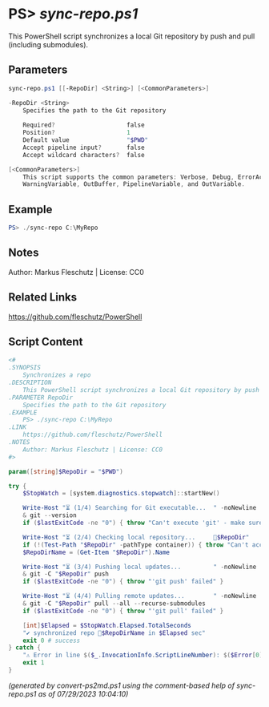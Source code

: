 PS> *sync-repo.ps1*
====================

This PowerShell script synchronizes a local Git repository by push and pull (including submodules).

Parameters
----------
```powershell
sync-repo.ps1 [[-RepoDir] <String>] [<CommonParameters>]

-RepoDir <String>
    Specifies the path to the Git repository
    
    Required?                    false
    Position?                    1
    Default value                "$PWD"
    Accept pipeline input?       false
    Accept wildcard characters?  false

[<CommonParameters>]
    This script supports the common parameters: Verbose, Debug, ErrorAction, ErrorVariable, WarningAction, 
    WarningVariable, OutBuffer, PipelineVariable, and OutVariable.
```

Example
-------
```powershell
PS> ./sync-repo C:\MyRepo

```

Notes
-----
Author: Markus Fleschutz | License: CC0

Related Links
-------------
https://github.com/fleschutz/PowerShell

Script Content
--------------
```powershell
<#
.SYNOPSIS
	Synchronizes a repo 
.DESCRIPTION
	This PowerShell script synchronizes a local Git repository by push and pull (including submodules).
.PARAMETER RepoDir
	Specifies the path to the Git repository
.EXAMPLE
	PS> ./sync-repo C:\MyRepo
.LINK
	https://github.com/fleschutz/PowerShell
.NOTES
	Author: Markus Fleschutz | License: CC0
#>

param([string]$RepoDir = "$PWD")

try {
	$StopWatch = [system.diagnostics.stopwatch]::startNew()

	Write-Host "⏳ (1/4) Searching for Git executable...  " -noNewline
 	& git --version
 	if ($lastExitCode -ne "0") { throw "Can't execute 'git' - make sure Git is installed and available" }

	Write-Host "⏳ (2/4) Checking local repository...     📂$RepoDir"
	if (!(Test-Path "$RepoDir" -pathType container)) { throw "Can't access folder: $RepoDir" }
	$RepoDirName = (Get-Item "$RepoDir").Name

	Write-Host "⏳ (3/4) Pushing local updates...         " -noNewline
	& git -C "$RepoDir" push
	if ($lastExitCode -ne "0") { throw "'git push' failed" }

	Write-Host "⏳ (4/4) Pulling remote updates...        " -noNewline
	& git -C "$RepoDir" pull --all --recurse-submodules
	if ($lastExitCode -ne "0") { throw "'git pull' failed" }

	[int]$Elapsed = $StopWatch.Elapsed.TotalSeconds
	"✔️ synchronized repo 📂$RepoDirName in $Elapsed sec"
	exit 0 # success
} catch {
	"⚠️ Error in line $($_.InvocationInfo.ScriptLineNumber): $($Error[0])"
	exit 1
}
```

*(generated by convert-ps2md.ps1 using the comment-based help of sync-repo.ps1 as of 07/29/2023 10:04:10)*

